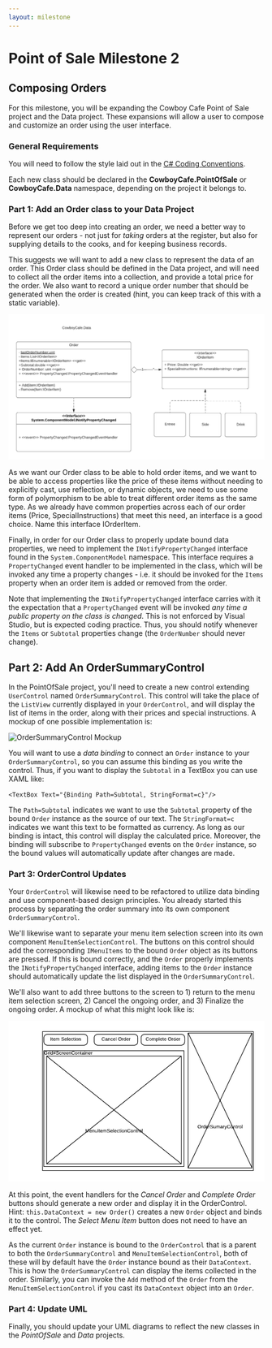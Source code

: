 ```yaml
---
layout: milestone
---
```


# Point of Sale Milestone 2

## Composing Orders

For this milestone, you will be expanding the Cowboy Cafe Point of Sale project and the Data project.  These expansions will allow a user to compose and customize an order using the user interface.

### General Requirements

You will need to follow the style laid out in the [C# Coding Conventions](https://docs.microsoft.com/en-us/dotnet/csharp/programming-guide/inside-a-program/coding-conventions).

Each new class should be declared in the **CowboyCafe.PointOfSale** or **CowboyCafe.Data** namespace, depending on the project it belongs to.

### Part 1: Add an Order class to your Data Project

Before we get too deep into creating an order, we need a better way to represent our orders - not just for _taking_ orders at the register, but also for supplying details to the cooks, and for keeping business records.  

This suggests we will want to add a new class to represent the data of an order.  This Order class should be defined in the Data project, and will need to collect all the order items into a collection, and provide a total price for the order.  We also want to record a unique order number that should be generated when the order is created (hint, you can keep track of this with a static variable).

![UML for Order Class](assets/pos-ms-2.1.png)

As we want our Order class to be able to hold order items, and we want to be able to access properties like the price of these items without needing to explicitly cast, use reflection, or dynamic objects, we need to use some form of polymorphism to be able to treat different order items as the same type.  As we already have common properties across each of our order items (Price, SpecialInstructions) that meet this need, an interface is a good choice.  Name this interface IOrderItem.

Finally, in order for our Order class to properly update bound data properties, we need to implement the `INotifyPropertyChanged` interface found in the `System.ComponentModel` namespace.  This interface requires a `PropertyChanged` event handler to be implemented in the class, which will be invoked any time a property changes - i.e. it should be invoked for the `Items` property when an order item is added or removed from the order.

Note that implementing the `INotifyPropertyChanged` interface carries with it the expectation that a `PropertyChanged` event will be invoked _any time a public property on the class is changed_.  This is not enforced by Visual Studio, but is expected coding practice.  Thus, you should notify whenever the `Items` or `Subtotal` properties change (the `OrderNumber` should never change).

## Part 2: Add An OrderSummaryControl

In the PointOfSale project, you'll need to create a new control extending `UserControl` named `OrderSummaryControl`.  This control will take the place of the `ListView` currently displayed in your `OrderControl`, and will display the list of items in the order, along with their prices and special instructions.  A mockup of one possible implementation is:

![OrderSummaryControl Mockup](assets/pos-m2-2.2.png)

You will want to use a _data binding_ to connect an `Order` instance to your `OrderSummaryControl`, so you can assume this binding as you write the control. Thus, if you want to display the `Subtotal` in a TextBox you can use XAML like:

```xaml
<TextBox Text="{Binding Path=Subtotal, StringFormat=c}"/>
```
The `Path=Subtotal` indicates we want to use the `Subtotal` property of the bound `Order` instance as the source of our text.  The `StringFormat=c` indicates we want this text to be formatted as currency.  As long as our binding is intact, this control will display the calculated price.  Moreover, the binding will subscribe to `PropertyChanged` events on the `Order` instance, so the bound values will automatically update after changes are made.

### Part 3: OrderControl Updates

Your `OrderControl` will likewise need to be refactored to utilize data binding and use component-based design principles.  You already started this process by separating the order summary into its own component `OrderSummaryControl`.  

We'll likewise want to separate your menu item selection screen into its own component `MenuItemSelectionControl`.  The buttons on this control should add the corresponding `IMenuItems` to the bound `Order` object as its buttons are pressed.  If this is bound correctly, and the `Order` properly implements the `INotifyPropertyChanged` interface, adding items to the `Order` instance should automatically update the list displayed in the `OrderSummaryControl`.

We'll also want to add three buttons to the screen to 1) return to the menu item selection screen, 2) Cancel the ongoing order, and 3) Finalize the ongoing order.  A mockup of what this might look like is:

![OrderControl Mockup](assets/pos-ms-2.3.png)

At this point, the event handlers for the _Cancel Order_ and _Complete Order_ buttons should generate a new order and display it in the OrderControl. Hint: `this.DataContext = new Order()` creates a new `Order` object and binds it to the control.  The _Select Menu Item_ button does not need to have an effect yet.

As the current `Order` instance is bound to the `OrderControl` that is a parent to both the `OrderSummaryControl` and `MenuItemSelectionControl`, both of these will by default have the `Order` instance bound as their `DataContext`.  This is how the `OrderSummaryControl` can display the items collected in the order.  Similarly, you can invoke the `Add` method of the `Order` from the `MenuItemSelectionControl` if you cast its `DataContext` object into an `Order`.

### Part 4: Update UML
Finally, you should update your UML diagrams to reflect the new classes in the _PointOfSale_ and _Data_ projects.

